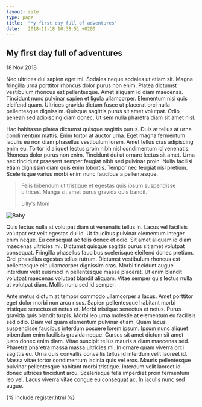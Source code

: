 ```yaml
---
layout: site
type: page
title:  "My first day full of adventures"
date:   2018-11-18 10:38:51 +0200
---
```

<section>
<div class="post-title">
<h2>My first day full of adventures</h2>
<p class="date">18 Nov 2018</p>
</div>
<p class="summery">
Nec ultrices dui sapien eget mi. Sodales neque sodales ut etiam sit. Magna fringilla urna porttitor rhoncus dolor purus non enim. Platea dictumst vestibulum rhoncus est pellentesque. Amet aliquam id diam maecenas. Tincidunt nunc pulvinar sapien et ligula ullamcorper. Elementum nisi quis eleifend quam. Ultrices gravida dictum fusce ut placerat orci nulla pellentesque dignissim. Quisque sagittis purus sit amet volutpat. Odio aenean sed adipiscing diam donec. Ut sem nulla pharetra diam sit amet nisl.
</p>
</section>

<section class="text-conteiner">

<p>Hac habitasse platea dictumst quisque sagittis purus. Duis at tellus at urna condimentum mattis. Enim tortor at auctor urna. Eget magna fermentum iaculis eu non diam phasellus vestibulum lorem. Amet tellus cras adipiscing enim eu. Tortor id aliquet lectus proin nibh nisl condimentum id venenatis. Rhoncus dolor purus non enim. Tincidunt dui ut ornare lectus sit amet. Urna nec tincidunt praesent semper feugiat nibh sed pulvinar proin. Nulla facilisi etiam dignissim diam quis enim lobortis. Tempor nec feugiat nisl pretium. Scelerisque varius morbi enim nunc faucibus a pellentesque.</p>

<blockquote>
Felis bibendum ut tristique et egestas quis ipsum suspendisse ultrices. Manga sit amet purus gravida quis bandit.
<p class="author">Lilly's Mom</p>
</blockquote>

<div class="media">
    <img src="{{ site.baseurl }}/images/image08.jpg" alt="Baby">
</div>

<p>Quis lectus nulla at volutpat diam ut venenatis tellus in. Lacus vel facilisis volutpat est velit egestas dui id. Ut faucibus pulvinar elementum integer enim neque. Eu consequat ac felis donec et odio. Sit amet aliquam id diam maecenas ultricies mi. Dictumst quisque sagittis purus sit amet volutpat consequat. Fringilla phasellus faucibus scelerisque eleifend donec pretium. Orci phasellus egestas tellus rutrum. Dictumst vestibulum rhoncus est pellentesque elit ullamcorper dignissim cras. Morbi tincidunt augue interdum velit euismod in pellentesque massa placerat. Ut enim blandit volutpat maecenas volutpat blandit aliquam. Vitae semper quis lectus nulla at volutpat diam. Mollis nunc sed id semper.</p>

<p>Ante metus dictum at tempor commodo ullamcorper a lacus. Amet porttitor eget dolor morbi non arcu risus. Sapien pellentesque habitant morbi tristique senectus et netus et. Morbi tristique senectus et netus. Purus gravida quis blandit turpis. Morbi leo urna molestie at elementum eu facilisis sed odio. Diam vel quam elementum pulvinar etiam. Quam lacus suspendisse faucibus interdum posuere lorem ipsum. Ipsum nunc aliquet bibendum enim facilisis gravida neque. Cursus sit amet dictum sit amet justo donec enim diam. Vitae suscipit tellus mauris a diam maecenas sed. Pharetra pharetra massa massa ultricies mi. In ornare quam viverra orci sagittis eu. Urna duis convallis convallis tellus id interdum velit laoreet id. Massa vitae tortor condimentum lacinia quis vel eros. Mauris pellentesque pulvinar pellentesque habitant morbi tristique. Interdum velit laoreet id donec ultrices tincidunt arcu. Scelerisque felis imperdiet proin fermentum leo vel. Lacus viverra vitae congue eu consequat ac. In iaculis nunc sed augue.</p>
</section>

{% include register.html %}